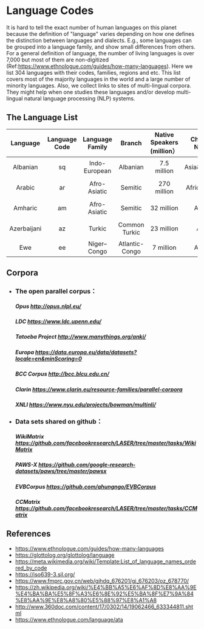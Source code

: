 # Language Codes

It is hard to tell the exact number of human languages on this planet because the definition of "language" varies depending on how one defines the distinction between languages and dialects. E.g., some languages can be grouped into a language family, and show small differences from others. For a general definition of language, the number of living languages is over 7,000 but most of them are non-digitized (Ref:https://www.ethnologue.com/guides/how-many-languages). Here we list 304 languages with their codes, families, regions and etc. This list covers most of the majority languages in the world and a large number of minority languages. Also, we collect links to sites of multi-lingual corpora. They might help when one studies these languages and/or develop multi-lingual natural language processing (NLP) systems.

## The Language List
| Language    | Language Code  | Language Family | Branch | Native Speakers (million） | Chinese Name | Macro-aera |
| :---------: | :-----------: | :-------------: | :------------: | :------------------------: | :----------: | :-----------: |
| Albanian    | sq       | Indo-European   | Albanian                                | 7.5 million                | Asia&Europe | 阿尔巴尼亚语 |
| Arabic      | ar       | Afro-Asiatic    | Semitic                                                      | 270 million                | Africa&Asia | 阿拉伯语 |
| Amharic     | am       | Afro-Asiatic    | Semitic                                                      | 32 million                 | Africa | 阿姆哈拉语 |
| Azerbaijani | az       | Turkic          | Common Turkic                                                | 23 million                 | Asia | 阿塞拜疆语 |
| Ewe         | ee       | Niger–Congo     | Atlantic-Congo | 7 million                  | Africa | 埃维语 |
## Corpora 
- ### The open parallel corpus：

  #####          Opus 	http://opus.nlpl.eu/

  #####          LDC	https://www.ldc.upenn.edu/

  #####          Tatoeba Project	http://www.manythings.org/anki/

  #####          Europa	https://data.europa.eu/data/datasets?locale=en&minScoring=0

  #####          BCC  Corpus	http://bcc.blcu.edu.cn/

  #####         Clarin	https://www.clarin.eu/resource-families/parallel-corpora

  #####         XNLI	https://www.nyu.edu/projects/bowman/multinli/



- ### Data sets shared on github：

  ##### WikiMatrix	https://github.com/facebookresearch/LASER/tree/master/tasks/WikiMatrix

  ##### PAWS-X	https://github.com/google-research-datasets/paws/tree/master/pawsx

  ##### EVBCorpus	https://github.com/qhungngo/EVBCorpus

  ##### CCMatrix	https://github.com/facebookresearch/LASER/tree/master/tasks/CCMatrix
## References
- https://www.ethnologue.com/guides/how-many-languages
- https://glottolog.org/glottolog/language
- https://meta.wikimedia.org/wiki/Template:List_of_language_names_ordered_by_code
- https://iso639-3.sil.org/
- https://www.fmprc.gov.cn/web/gjhdq_676201/gj_676203/oz_678770/
- https://zh.wikipedia.org/wiki/%E4%BB%A5%E6%AF%8D%E8%AA%9E%E4%BA%BA%E5%8F%A3%E6%8E%92%E5%BA%8F%E7%9A%84%E8%AA%9E%E8%A8%80%E5%88%97%E8%A1%A8
- http://www.360doc.com/content/17/0302/14/19062466_633344811.shtml
- https://www.ethnologue.com/language/ata
